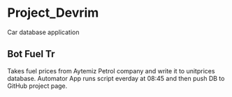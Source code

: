 # Project_Devrim

Car database application

## Bot Fuel Tr

Takes fuel prices from Aytemiz Petrol company and write it to unitprices database. Automator App runs script everday at 08:45 and then push DB to GitHub project page.